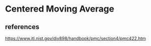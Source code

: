 # Centered Moving Average

## references

<https://www.itl.nist.gov/div898/handbook/pmc/section4/pmc422.htm>
